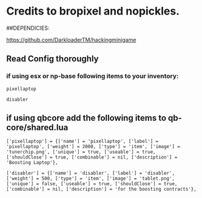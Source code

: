 # Credits to bropixel and nopickles.

##DEPENDICIES:

https://github.com/DarkloaderTM/hackingminigame

## Read Config thoroughly

### if using esx or np-base following items to your inventory: 
```
pixellaptop
```
```
disabler
```


## if using qbcore add the following items to qb-core/shared.lua 
```
['pixellaptop'] = {['name'] = 'pixellaptop', ['label'] = 'pixellaptop', ['weight'] = 2000, ['type'] = 'item', ['image'] = 'tunerchip.png', ['unique'] = true, ['useable'] = true,  ['shouldClose'] = true, ['combinable'] = nil, ['description'] = 'Boosting Laptop'}, 
```
```
['disabler'] = {['name'] = 'disabler', ['label'] = 'disabler', ['weight'] = 500, ['type'] = 'item', ['image'] = 'tablet.png', ['unique'] = false, ['useable'] = true, ['shouldClose'] = true, ['combinable'] = nil, ['description'] = 'for the boosting contracts'},
```
